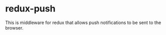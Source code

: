 # redux-push
This is middleware for redux that allows push notifications to be sent to the browser.
